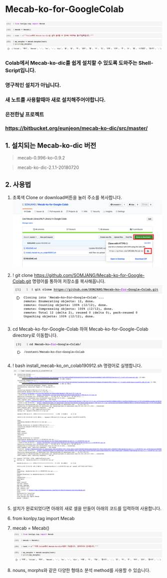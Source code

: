 # Mecab-ko-for-GoogleColab

![Colab에서 Mecab-ko-dic 설치를 쉽게 도와주는 Shell-Script입니다.](/images/intro.png "Optional title")


### Colab에서 Mecab-ko-dic를 쉽게 설치할 수 있도록 도와주는 Shell-Script입니다.
### 영구적인 설치가 아닙니다.
### 새 노트를 사용할때마 새로 설치해주어야합니다.

### 은전한닢 프로젝트
### https://bitbucket.org/eunjeon/mecab-ko-dic/src/master/


## 1. 설치되는 Mecab-ko-dic 버전
> mecab-0.996-ko-0.9.2

> mecab-ko-dic-2.1.1-20180720

## 2. 사용법
1. 초록색 Clone or download버튼을 눌러 주소를 복사합니다.
![git clone](/images/copyurl.png "Optional title")


2. ! git clone https://github.com/SOMJANG/Mecab-ko-for-Google-Colab.git 명령어를 통하여 저장소를 복사해옵니다.
![git clone](/images/gitclone.png "Optional title")


3. cd Mecab-ko-for-Google-Colab 하여 Mecab-ko-for-Google-Colab  directory로 이동합니다.
![cd](/images/cd.png "Optional title")


4. ! bash install_mecab-ko_on_colab190912.sh 명령어로 실행합니다.
![install](/images/install_1.png "Optional title")
![install](/images/install_2.png "Optional title")


5. 설치가 완료되었다면 아래의 새로 셀을 만들어 아래의 코드를 입력하여 사용합니다.

6. from konlpy.tag import Mecab

7. mecab = Mecab()
![install](/images/last.png "Optional title")

8. nouns, morphs와 같은 다양한 형태소 분석 method를 사용할 수 있습니다.



